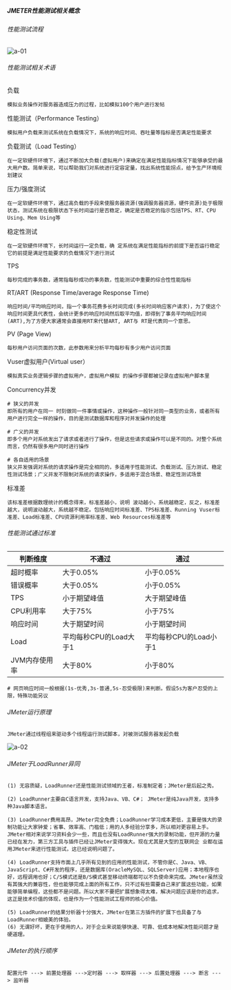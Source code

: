 ##### JMETER性能测试相关概念

###### 性能测试流程

![a-01](D:\student\doc\Jmeter\img\a-01.png)

###### 性能测试相关术语

负载

```shell
模拟业务操作对服务器造成压力的过程，比如模拟100个用户进行发帖
```

性能测试（Performance Testing）

```
模拟用户负载来测试系统在负载情况下，系统的响应时间、吞吐量等指标是否满足性能要求
```

负载测试（Load Testing）

```shell
在一定软硬件环境下，通过不断加大负载(虚拟用户)来确定在满足性能指标情况下能够承受的最大用户数。简单来说，可以帮助我们对系统进行定容定量，找出系统性能拐点，给予生产环境规划建议
```

压力/强度测试

```
在一定软硬件环境下，通过高负载的手段来使服务器资源(强调服务器资源，硬件资源)处于极限状态，测试系统在极限状态下长时间运行是否稳定，确定是否稳定的指示包括TPS、RT、CPU Using、Mem Using等
```

稳定性测试

```
在一定软硬件环境下，长时间运行一定负载，确 定系统在满足性能指标的前提下是否运行稳定
它的前提是满足性能要求的负载情况下进行测试
```

TPS

```
每秒完成的事务数，通常指每秒成功的事务数，性能测试中重要的综合性性能指标
```

RT/ART (Response Time/average Response Time)

```
响应时间/平均响应时间，指一个事务花费多长时间完成(多长时间响应客户请求)，为了使这个响应时间更具代表性，会统计更多的响应时间然后取平均值，即得到了事务平均响应时间(ART),为了方便大家通常会直接用RT来代替ART, ART与 RT是代表同一个意思。
```

PV (Page View)

```
每秒用户访问页面的次数，此参数用来分析平均每秒有多少用户访问页面
```

Vuser虚拟用户(Virtual user）

```
模拟真实业务逻辑步骤的虚拟用户，虚拟用户模拟 的操作步骤都被记录在虚拟用户脚本里
```

Concurrency并发

```shell
# 狭义的并发
即所有的用户在同一 时刻做同一件事情或操作，这种操作一般针对同一类型的业务，或者所有用户进行完全一样的操作，目的是测试数据库和程序对并发操作的处理

# 广义的并发
即多个用户对系统发出了请求或者进行了操作，但是这些请求或操作可以是不同的。对整个系统而言，仍然有很多用户同时进行操作

# 各自适用的场景
狭义并发强调对系统的请求操作是完全相同的，多适用于性能测试、负载测试、压力测试、稳定性测试场景；广义并发不限制对系统的请求操作，多适用于混合场景、稳定性测试场景
```

标准差

```
该标准差根据数理统计的概念得来，标准差越小，说明 波动越小，系统越稳定，反之，标准差越大，说明波动越大，系统越不稳定。包括响应时间标准差、TPS标准差、Running Vuser标准差、Load标准差、CPU资源利用率标准差、Web Resources标准差等
```

###### 性能测试通过标准

| 判断维度      | 不通过                 | 通过                   |
| ------------- | ---------------------- | ---------------------- |
| 超时概率      | 大于0.05%              | 小于0.05%              |
| 错误概率      | 大于0.05%              | 小于0.05%              |
| TPS           | 小于期望峰值           | 大于期望峰值           |
| CPU利用率     | 大于75%                | 小于75%                |
| 响应时间      | 大于期望时间           | 小于期望时间           |
| Load          | 平均每秒CPU的Load大于1 | 平均每秒CPU的Load小于1 |
| JVM内存使用率 | 大于80%                | 小于80%                |

```shell
# 网页响应时间一般根据(1s-优秀,3s-普通,5s-忍受极限)来判断。假设5s为客户忍受的上限，特殊功能另议
```

###### JMeter运行原理

```
JMeter通过线程组来驱动多个线程运行测试脚本，对被测试服务器发起负载
```

![a-02](D:\student\doc\Jmeter\img\a-02.png)

###### JMeter于LoadRunner异同

```
(1) 无容质疑，LoadRunner还是性能测试领域的王者，标准制定者；JMeter是后起之秀。

(2) LoadRunner主要由C语言开发，支持Java、VB、C#； JMeter是纯Java开发，支持多种Java脚本语言。

(3) LoadRunner费用高昂，JMeter完全免费；LoadRunner学习成本更低，主要是强大的录制功能让大家钟爱；省事、效率高、门槛低；用的人多经验分享多，所以相对更容易上手。JMeter相对来说学习资料会少一些，而且也没有LoadRunner强大的录制功能，但开源的力量已经在发力，第三方工具与插件已经让JMeter变得强大。现在尤其是大型的互联网企 业都在运用JMeter来进行性能测试，这已经说明问题了。

(4) LoadRunner支持市面上几乎所有见到的应用的性能测试，不管你是C、Java、VB、JavaScript、C#开发的程序，还是数据库(OracleMySQL、SQLServer)应用；本地程序也好，远程调用也好；C/S模式还是B/S模式甚至移动终端都可以不负使命来完成。JMeter虽然没有其强大的兼容性，但也能够完成上面的所有工作，只不过有些需要自己来扩展这些功能，如果能够简单编程，这些都不是问题。所以大家不要把扩展想象得太难，解决问题应该是你的追求，这正是技术价值的体现，也是作为一个性能测试工程师的核心价值。

(5) LoadRunner的结果分析器十分强大，JMeter在第三方插件的扩展下也具备了与LoadRunner相媲美的体验。
(6) 无谓好坏，更在于使用的人，对于企业来说能够快速、可靠、低成本地解决性能问题才是硬道理。
```

###### JMeter的执行顺序

```
配置元件 ---> 前置处理器 --->定时器 ---> 取样器 ---> 后置处理器 ---> 断言 ---> 监听器
```

